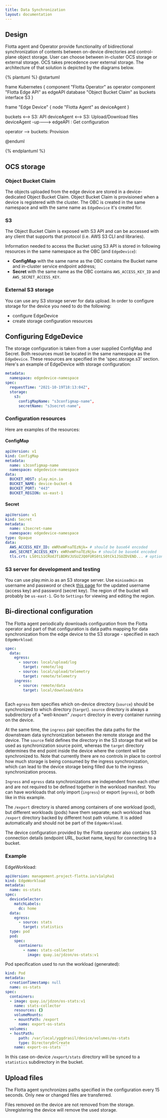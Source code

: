 ```yaml
---
title: Data Synchronization
layout: documentation
---
```



## Design

Flotta agent and Operator provide functionality of bidirectional synchronization of contents between 
on-device directories and control-plane object storage. User can choose between
in-cluster OCS storage or external storage. OCS takes precedence over external
storage. The architecture of that solution is depicted by the diagrams below.

{% plantuml %}
@startuml

frame Kubernetes {
    component "Flotta Operator" as operator
    component "Flotta Edge API" as edgeAPI
    database "Object Bucket Claim" as buckets
    interface S3
}

frame "Edge Device" {
    node "Flotta Agent" as deviceAgent
}

buckets <--> S3: API
deviceAgent <--> S3: Upload/Download files
deviceAgent -up---> edgeAPI : Get configuration

operator --> buckets: Provision

@enduml

{% endplantuml %}

## OCS storage

### Object Bucket Claim

The objects uploaded from the edge device are stored in a device-dedicated
Object Bucket Claim. Object Bucket Claim is provisioned when a device is
registered with the cluster. The OBC is created in the same namespace and with
the same name as `EdgeDevice` it's created for.

### S3
The Object Bucket Claim is exposed with S3 API and can be accessed with any
client that supports that protocol (i.e. AWS S3 CLI and libraries).

Information needed to access the Bucket using S3 API is stored in following
resources in the same namespace as the OBC (and `EdgeDevice`):

* **ConfigMap** with the same name as the OBC contains the Bucket name and in-cluster service endpoint address;
* **Secret** with the same name as the OBC contains `AWS_ACCESS_KEY_ID` and `AWS_SECRET_ACCESS_KEY`.

### External S3 storage

You can use any S3 storage server for data upload.
In order to configure storage for the device you need to do the following:
- configure EdgeDevice
- create storage configuration resources

## Configuring EdgeDevice
The storage configuration is taken from a user supplied ConfigMap and Secret.
Both resources must be located in the same namespace as the `EdgeDevice`.
These resources are specified in the 'spec.storage.s3' section. Here's an
example of EdgeDevice with storage configuration:

```yml
metadata:
  namespace: edgedevice-namespace
spec:
  requestTime: "2021-10-19T18:13:04Z",
  storage:
    s3:
      configMapName: "s3configmap-name",
      secretName: "s3secret-name",
```

### Configuration resources

Here are examples of the resources:

#### ConfigMap

```yml
apiVersion: v1
kind: ConfigMap
metadata:
  name: s3configmap-name
  namespace: edgedevice-namespace
data:
  BUCKET_HOST: play.min.io
  BUCKET_NAME: device-bucket-6
  BUCKET_PORT: "443"
  BUCKET_REGION: us-east-1
```

#### Secret

```yml
apiVersion: v1
kind: Secret
metadata:
  name: s3secret-name
  namespace: edgedevice-namespace
type: Opaque
data:
  AWS_ACCESS_KEY_ID: eWRheWFnaTEzNjk= # should be base64 encoded
  AWS_SECRET_ACCESS_KEY: eWRheWFnaTEzNjk= # should be base64 encoded
  tls.crt: LS0tLS1CRUdJTiBDRVJUSUZJQ0FURS0tLS0tCk1JSUZDVEND... # optional
```

### S3 server for development and testing

You can use play.min.io as an S3 storage server.
Use `minioadmin` as username and password or check [this
page](https://docs.min.io/minio/baremetal/console/minio-console.html#minio-console)
for the updated username (access key) and password (secret key).
The region of the bucket will probably be `us-east-1`.
Go to `Settings` for viewing and editing the region.


## Bi-directional configuration

The Flotta agent periodically downloads configuration from the Flotta operator
and part of that configuration is data paths mapping for data synchronization 
from the edge device to the S3 storage - specified in each `EdgeWorkload`:

```yaml
spec:
  data:
    egress:
      - source: local/upload/log
        target: remote/log
      - source: local/upload/telemetry
        target: remote/telemetry
    ingress:
      - source: remote/data
        target: local/download/data
      
```

Each `egress` item specifies which on-device directory (`source`) should be
synchronized to which directory (`target`). `source` directory is always a
subdirectory of a "well-known" `/export` directory in every container running on
the device.

At the same time, the `ingress` pair specifies the data paths for the downstream data synchronization
between the remote storage and the device. The `source` field defines the directory in the S3 storage
that will be used as synchronization source point, whereas the `target` directory determines the end point
inside the device where the content will be synchronized to. Note that currently there are no controls in place
to control how much storage is being consumed by the ingress synchronization, which can lead to the device storage
being filled due to the ingress synchronization process.

`Ingress` and `egress` data synchronizations are independent from each other and are not required to be defined together in the workload manifest. You can have workloads that only import (`ingress`) or export (`egress`), or both like in this example. 

The `/export` directory is shared among containers of one workload (pod), but
different workloads (pods) have them separate; each workload has `/export`
directory backed by different host path volume. It is added automatically and
should not be part of the `EdgeWorkload`.

The device configuration provided by the Flotta operator also contains S3
connection details (endpoint URL, bucket name, keys) for connecting to a bucket.

### Example

EdgeWorkload:
```yaml
apiVersion: management.project-flotta.io/v1alpha1
kind: EdgeWorkload
metadata:
  name: os-stats
spec:
  deviceSelector:
    matchLabels:
      dc: home
  data:
    egress:
      - source: stats
        target: statistics
  type: pod
  pod:
    spec:
      containers:
        - name: stats-collector
          image: quay.io/jdzon/os-stats:v1
```

Pod specification used to run the workload (generated):

```yaml
kind: Pod
metadata:
  creationTimestamp: null
  name: os-stats
spec:
  containers:
  - image: quay.io/jdzon/os-stats:v1
    name: stats-collector
    resources: {}
    volumeMounts:
    - mountPath: /export
      name: export-os-stats
  volumes:
  - hostPath:
      path: /var/local/yggdrasil/device/volumes/os-stats
      type: DirectoryOrCreate
    name: export-os-stats```
```

In this case on-device `/export/stats` directory will be synced to a
`statistics` subdirectory in the bucket.

## Upload files

The Flotta agent synchronizes paths specified in the configuration every 15
seconds. Only new or changed files are transferred.

Files removed on the device are not removed from the storage. Unregistering the device will remove the used storage.
